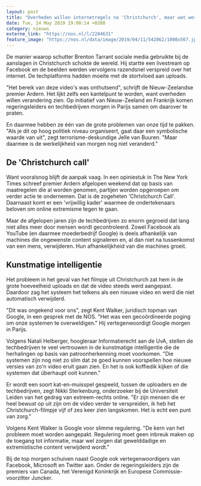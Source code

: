 ```yaml
---
layout: post
title: "Overheden willen internetregels na 'Christchurch', maar wat werkt?"
date: Tue, 14 May 2019 19:00:14 +0200
category: nieuws
externe_link: "https://nos.nl/l/2284631"
feature_image: "https://nos.nl/data/image/2019/04/11/542862/1008x567.jpg"
---
```


<p>De manier waarop schutter Brenton Tarrant sociale media gebruikte bij de aanslagen in Christchurch schokte de wereld. Hij startte een livestream op Facebook en de beelden werden vervolgens razendsnel verspreid over het internet. De techplatforms hadden moeite met de stortvloed aan uploads.</p>
<p>"Het bereik van deze video's was onthutsend", schrijft de Nieuw-Zeelandse premier Ardern. Het lijkt zelfs een kantelpunt te worden, want overheden willen verandering zien. Op initiatief van Nieuw-Zeeland en Frankrijk komen regeringsleiders en techbedrijven morgen in Parijs samen om daarover te praten.</p>
<p>En daarmee hebben ze één van de grote problemen van onze tijd te pakken. "Als je dit op hoog politiek niveau organiseert, gaat daar een symbolische waarde van uit", zegt terrorisme-deskundige Jelle van Buuren. "Maar daarmee is de werkelijkheid van morgen nog niet veranderd."</p>
<h2>De 'Christchurch call'</h2>
<p>Want vooralsnog blijft de aanpak vaag. In een opiniestuk in The New York Times schreef premier Ardern afgelopen weekend dat op basis van maatregelen die al worden genomen, partijen worden opgeroepen om verder actie te ondernemen. Dat is de zogeheten 'Christchurch Call'. Daarnaast komt er een 'vrijwillig kader' waarmee de ondertekenaars beloven om online extremisme tegen te gaan.</p>
<p>Maar de afgelopen jaren zijn de techbedrijven zo enorm gegroeid dat lang niet alles meer door mensen wordt gecontroleerd. Zowel Facebook als YouTube (en daarmee moederbedrijf Google) is deels afhankelijk van machines die ongewenste content signaleren en, al dan niet na tussenkomst van een mens, verwijderen. Hun afhankelijkheid van die machines groeit.</p>
<h2>Kunstmatige intelligentie</h2>
<p>Het probleem in het geval van het filmpje uit Christchurch zat hem in de grote hoeveelheid uploads en dat de video steeds werd aangepast. Daardoor zag het systeem het telkens als een nieuwe video en werd die niet automatisch verwijderd.</p>
<p>"Dit was ongekend voor ons", zegt Kent Walker, juridisch topman van Google, in een gesprek met de NOS. "Het was een gecoördineerde poging om onze systemen te overweldigen." Hij vertegenwoordigt Google morgen in Parijs.</p>
<p>Volgens Natali Helberger, hoogleraar Informatierecht aan de UvA, stellen de techbedrijven te veel vertrouwen in de kunstmatige intelligentie die de herhalingen op basis van patroonherkenning moet voorkomen. "Die systemen zijn nog niet zo slim dat ze goed kunnen voorspellen hoe nieuwe versies van zo'n video eruit gaan zien. En het is ook koffiedik kijken of die systemen dat überhaupt ooit kunnen."</p>
<p>Er wordt een soort kat-en-muisspel gespeeld, tussen de uploaders en de techbedrijven, zegt Nikki Sterkenburg, onderzoeker bij de Universiteit Leiden van het gedrag van extreem-rechts online. "Er zijn mensen die er heel bewust op uit zijn om de video verder te verspreiden, ik heb het Christchurch-filmpje vijf of zes keer zien langskomen. Het is echt een punt van zorg."</p>
<p>Volgens Kent Walker is Google voor slimme regulering. "De kern van het probleem moet worden aangepakt. Regulering moet geen inbreuk maken op de toegang tot informatie, maar wel zorgen dat gewelddadige en extremistische content verwijderd wordt."</p>
<p>Bij de top morgen schuiven naast Google ook vertegenwoordigers van Facebook, Microsoft en Twitter aan. Onder de regeringsleiders zijn de premiers van Canada, het Verenigd Koninkrijk en Europese Commissie-voorzitter Juncker.</p>
